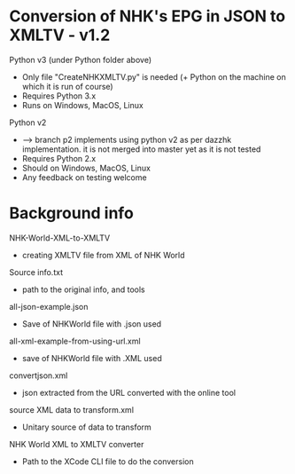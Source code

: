 # Conversion of NHK's EPG in JSON to XMLTV - v1.2

Python v3 (under Python folder above)
* Only file "CreateNHKXMLTV.py" is needed (+ Python on the machine on which it is run of course)
* Requires Python 3.x
* Runs on Windows, MacOS, Linux

Python v2
* --> branch p2 implements using python v2 as per dazzhk implementation. it is not merged into master yet as it is not tested
* Requires Python 2.x
* Should on Windows, MacOS, Linux
* Any feedback on testing welcome


# Background info
NHK-World-XML-to-XMLTV
* creating XMLTV file from XML of NHK World

Source info.txt
*  path to the original info, and tools
  
all-json-example.json
*  Save of NHKWorld file with .json used
  
all-xml-example-from-using-url.xml
*  save of NHKWorld file with .XML used
  
convertjson.xml
*  json extracted from the URL converted with the online tool
  
source XML data to transform.xml
*   Unitary source of data to transform
   
NHK World XML to XMLTV converter
*  Path to the XCode CLI file to do the conversion
